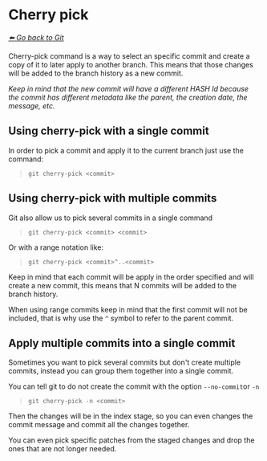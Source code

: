 # Cherry pick

*[:arrow_left: Go back to Git](./GIT.md)*


Cherry-pick command is a way to select an specific commit and create a copy of it to later apply to another branch. This means that those changes will be added to the branch history as a new commit.

*Keep in mind that the new commit will have a different HASH Id because the commit has different metadata like the parent, the creation date, the message, etc.*

## Using cherry-pick with a single commit

In order to pick a commit and apply it to the current branch just use the command:

> `git cherry-pick <commit>`

## Using cherry-pick with multiple commits

Git also allow us to pick several commits in a single command

> `git cherry-pick <commit> <commit>`

Or with a range notation like:

> `git cherry-pick <commit>^..<commit>`

Keep in mind that each commit will be apply in the order specified and will create a new commit, this means that N commits will be added to the branch history.

When using range commits keep in mind that the first commit will not be included, that is why use the `^` symbol to refer to the parent commit.

## Apply multiple commits into a single commit

Sometimes you want to pick several commits but don't create multiple commits, instead you can group them together into a single commit.

You can tell git to do not create the commit with the option `--no-commit`or `-n`

> `git cherry-pick -n <commit>`

Then the changes will be in the index stage, so you can even changes the commit message and commit all the changes together.

You can even pick specific patches from the staged changes and drop the ones that are not longer needed.

